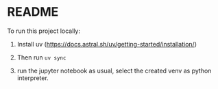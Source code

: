 
# README
To run this project locally:

1. Install uv (https://docs.astral.sh/uv/getting-started/installation/)

2. Then run
``` uv sync ```

3. run the jupyter notebook as usual, select the created venv as python interpreter.